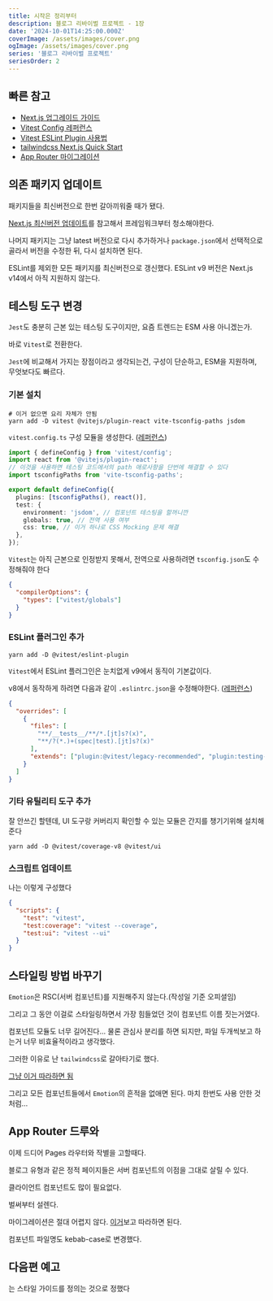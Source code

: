 ```yaml
---
title: 시작은 정리부터
description: 블로그 리바이벌 프로젝트 - 1장
date: '2024-10-01T14:25:00.000Z'
coverImage: /assets/images/cover.png
ogImage: /assets/images/cover.png
series: '블로그 리바이벌 프로젝트'
seriesOrder: 2
---
```


## 빠른 참고
- [Next.js 업그레이드 가이드](https://nextjs.org/docs/app/building-your-application/upgrading/version-14) 
- [Vitest Config 레퍼런스](https://vitest.dev/config/) 
- [Vitest ESLint Plugin 사용법](https://github.com/vitest-dev/eslint-plugin-vitest?tab=readme-ov-file#usage)
- [tailwindcss Next.js Quick Start](https://tailwindcss.com/docs/guides/nextjs)
- [App Router 마이그레이션](https://nextjs.org/docs/app/building-your-application/upgrading/app-router-migration#migrating-from-pages-to-app)


## 의존 패키지 업데이트

패키지들을 최신버전으로 한번 갈아끼워줄 때가 됐다.

[Next.js 최신버전 업데이트](https://nextjs.org/docs/app/building-your-application/upgrading/version-14)를 참고해서 프레임워크부터 청소해야한다.

나머지 패키지는 그냥 latest 버전으로 다시 추가하거나 `package.json`에서 선택적으로 골라서 버전을 수정한 뒤, 다시 설치하면 된다.

ESLint를 제외한 모든 패키지를 최신버전으로 갱신했다. ESLint v9 버전은 Next.js v14에서 아직 지원하지 않는다.

## 테스팅 도구 변경

`Jest`도 충분히 근본 있는 테스팅 도구이지만, 요즘 트렌드는 ESM 사용 아니겠는가.

바로 `Vitest`로 전환한다.

`Jest`에 비교해서 가지는 장점이라고 생각되는건, 구성이 단순하고, ESM을 지원하며, 무엇보다도 빠르다.

### 기본 설치

```bash:title=Terminal
# 이거 없으면 요리 자체가 안됨
yarn add -D vitest @vitejs/plugin-react vite-tsconfig-paths jsdom
```

`vitest.config.ts` 구성 모듈을 생성한다. ([레퍼런스](https://vitest.dev/config/))

```ts:title=vitest.config.mts
import { defineConfig } from 'vitest/config';
import react from '@vitejs/plugin-react';
// 이것을 사용하면 테스팅 코드에서의 path 애로사항을 단번에 해결할 수 있다
import tsconfigPaths from 'vite-tsconfig-paths';

export default defineConfig({
  plugins: [tsconfigPaths(), react()],
  test: {
    environment: 'jsdom', // 컴포넌트 테스팅을 할꺼니깐
    globals: true, // 전역 사용 여부
    css: true, // 이거 하나로 CSS Mocking 문제 해결
  },
});
```

`Vitest`는 아직 근본으로 인정받지 못해서, 전역으로 사용하려면 `tsconfig.json`도 수정해줘야 한다
```json:title=tsconfig.json
{
  "compilerOptions": {
    "types": ["vitest/globals"] 
  }
}
```

### ESLint 플러그인 추가

```bash:title=Terminal
yarn add -D @vitest/eslint-plugin
```

`Vitest`에서 ESLint 플러그인은 눈치없게 v9에서 동직이 기본값이다.

v8에서 동작하게 하려면 다음과 같이 `.eslintrc.json`을 수정해야한다. ([레퍼런스](https://github.com/vitest-dev/eslint-plugin-vitest?tab=readme-ov-file#usage))

```json:title=.eslintrc.json
{
  "overrides": [
    {
      "files": [
        "**/__tests__/**/*.[jt]s?(x)",
        "**/?(*.)+(spec|test).[jt]s?(x)"
      ],
      "extends": ["plugin:@vitest/legacy-recommended", "plugin:testing-library/react"]
    }
  ]
}
```

### 기타 유틸리티 도구 추가

잘 안쓰긴 할텐데, UI 도구랑 커버리지 확인할 수 있는 모듈은 간지를 챙기기위해 설치해준다

```bash:title=Terminal
yarn add -D @vitest/coverage-v8 @vitest/ui
```

### 스크립트 업데이트

나는 이렇게 구성했다

```json:title=package.json
{
  "scripts": {
    "test": "vitest",
    "test:coverage": "vitest --coverage",
    "test:ui": "vitest --ui"
  }
}
```

## 스타일링 방법 바꾸기

`Emotion`은 RSC(서버 컴포넌트)를 지원해주지 않는다.(작성일 기준 오피셜임) 

그리고 그 동안 이걸로 스타일링하면서 가장 힘들었던 것이 컴포넌트 이름 짓는거였다.

컴포넌트 모듈도 너무 길어진다... 물론 관심사 분리를 하면 되지만, 파일 두개씩보고 하는거 너무 비효율적이라고 생각했다.

그러한 이유로 난 `tailwindcss`로 갈아타기로 했다.

[그냥 이거 따라하면 됨](https://tailwindcss.com/docs/guides/nextjs)

그리고 모든 컴포넌트들에서 `Emotion`의 흔적을 없애면 된다. 마치 한번도 사용 안한 것처럼...

## App Router 드루와

이제 드디어 Pages 라우터와 작별을 고할때다.

블로그 유형과 같은 정적 페이지들은 서버 컴포넌트의 이점을 그대로 살릴 수 있다.

클라이언트 컴포넌트도 많이 필요없다.

벌써부터 설렌다.

마이그레이션은 절대 어렵지 않다. [이거](https://nextjs.org/docs/app/building-your-application/upgrading/app-router-migration#migrating-from-pages-to-app)보고 따라하면 된다.

컴포넌트 파일명도 kebab-case로 변경했다.

## 다음편 예고

는 스타일 가이드를 정의는 것으로 정했다
